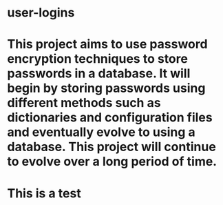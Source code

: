 # user-logins

# This project aims to use password encryption techniques to store passwords in a database. It will begin by storing passwords using different methods such as dictionaries and configuration files and eventually evolve to using a database. This project will continue to evolve over a long period of time.  

# This is a test